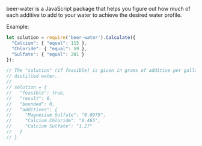 beer-water is a JavaScript package that helps you figure out how much of each
additive to add to your water to achieve the desired water profile.

Example:
~~~JavaScript
let solution = require('beer-water').Calculate({
  "Calcium": { "equal": 115 },
  "Chloride": { "equal": 59 },
  "Sulfate": { "equal": 201 }
});

// The "solution" (if feasible) is given in grams of additive per gallon of
// distilled water.
//
// solution = {
//   "feasible": true,
//   "result": 0,
//   "bounded": 0,
//   "additives": {
//     "Magnesium Sulfate": "0.0979",
//     "Calcium Chloride": "0.465",
//     "Calcium Sulfate": "1.27"
//   }
// }
~~~
